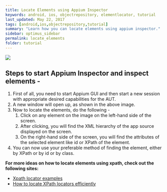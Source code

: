 ```yaml
---
title: Locate Elements using Appium Inspector
keywords: android, ios, objectrepository, elementlocator, tutorial
last_updated: May 22, 2017
tags: [android,ios,objectrepository,tutorial]
summary: "Learn how you can locate elements using appium inspector."
sidebar: optimus_sidebar
permalink: locate_elements
folder: tutorial
---
```


![](http://i.imgur.com/vXolszV.jpg)

## Steps to start Appium Inspector and inspect elements - 

1. First of all, you need to start Appium GUI and then start a new session with appropriate desired capabilities 
   for the AUT.
2. A new window will open up, as shown in the above image.
3. Now to locate the elements, do the following -    
    1. Click on any element on the image on the left-hand side of the screen.
    2. After clicking, you will find the XML hierarchy of the app source displayed on the screen.
    3. On the right-hand side of the screen, you will find the attributes of the selected element like id or 
       XPath of the element.
4. You can now use your preferable method of finding the element, either by XPath or by id or by class.

**For more ideas on how to locate elements using xpath, check out the following sites:**
* [Xpath locator examples](https://www.webperformance.com/load-testing-tools/blog/real-browser-manual/building-a-testcase/how-locate-element-the-page/xpath-locator-examples/)
* [How to locate XPath locators efficiently](https://bitbar.com/appium-tip-18-how-to-use-xpath-locators-efficiently/)